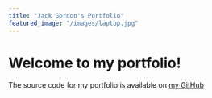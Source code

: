 ```yaml
---
title: "Jack Gordon's Portfolio"
featured_image: "/images/laptop.jpg"
---
```


# Welcome to my portfolio!
The source code for my portfolio is available on [my GitHub](https://github.com/bmxguy100/appjackstudio.com)
